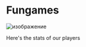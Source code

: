 # Fungames

![изображение](https://github.com/mavexe/Fungames/assets/82767270/34d1b0c3-a08e-4794-bd4d-67a32734e5cc)

Here's the stats of our players


